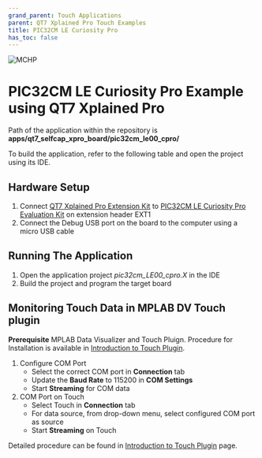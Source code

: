 ```yaml
---
grand_parent: Touch Applications
parent: QT7 Xplained Pro Touch Examples
title: PIC32CM LE Curiosity Pro
has_toc: false
---
```


![MCHP](https://www.microchip.com/ResourcePackages/Microchip/assets/dist/images/logo.png)

# PIC32CM LE Curiosity Pro Example using QT7 Xplained Pro

Path of the application within the repository is **apps/qt7_selfcap_xpro_board/pic32cm_le00_cpro/**

To build the application, refer to the following table and open the project using its IDE.

## Hardware Setup

1. Connect [QT7 Xplained Pro Extension Kit](https://www.microchip.com/DevelopmentTools/ProductDetails/ATQT7-XPRO) to [PIC32CM LE Curiosity Pro Evaluation Kit](https://www.microchip.com/en-us/development-tool/EV80P12A) on extension header EXT1
2. Connect the Debug USB port on the board to the computer using a micro USB cable

## Running The Application

1. Open the application project _pic32cm_LE00_cpro.X_ in the IDE
2. Build the project and program the target board

## Monitoring Touch Data in MPLAB DV Touch plugin

**Prerequisite**
MPLAB Data Visualizer and Touch Pluign. Procedure for Installation is available in [Introduction to Touch Plugin](https://microchipdeveloper.com/touch:introduction-to-touch-plugin).

1. Configure COM Port
   - Select the correct COM port in **Connection** tab
   - Update the **Baud Rate** to 115200 in **COM Settings**
   - Start **Streaming** for COM data
2. COM Port on Touch
   - Select Touch in **Connection** tab
   - For data source, from drop-down menu, select configured COM port as source
   - Start **Streaming** on Touch

Detailed procedure can be found in [Introduction to Touch Plugin](https://microchipdeveloper.com/touch:introduction-to-touch-plugin) page.
